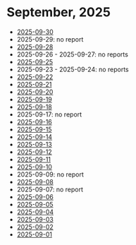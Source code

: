 # September, 2025

* [2025-09-30](30)
* 2025-09-29: no report
* [2025-09-28](28)
* 2025-09-26 - 2025-09-27: no reports
* [2025-09-25](25)
* 2025-09-23 - 2025-09-24: no reports
* [2025-09-22](22)
* [2025-09-21](21)
* [2025-09-20](20)
* [2025-09-19](19)
* [2025-09-18](18)
* 2025-09-17: no report
* [2025-09-16](16)
* [2025-09-15](15)
* [2025-09-14](14)
* [2025-09-13](13)
* [2025-09-12](12)
* [2025-09-11](11)
* [2025-09-10](10)
* 2025-09-09: no report
* [2025-09-08](08)
* 2025-09-07: no report
* [2025-09-06](06)
* [2025-09-05](05)
* [2025-09-04](04)
* [2025-09-03](03)
* [2025-09-02](02)
* [2025-09-01](01)
